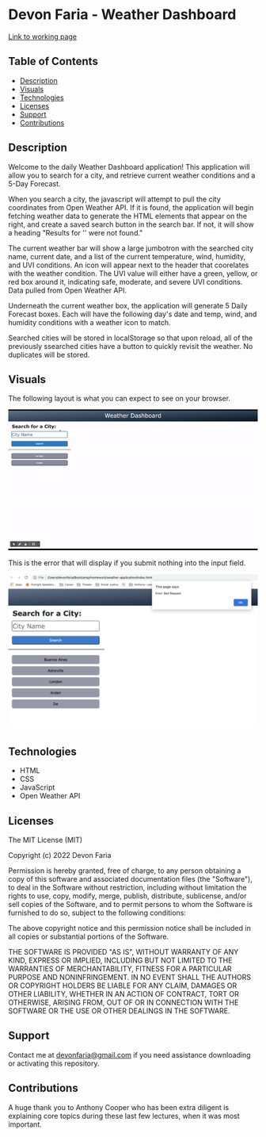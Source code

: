 # Devon Faria - Weather Dashboard

[Link to working page](https://devonfaria.github.io/weather-application/)

## Table of Contents

* [Description](#description)
* [Visuals](#visuals)
* [Technologies](#technologies)
* [Licenses](#licenses)
* [Support](#support)
* [Contributions](#contributions)

## Description

Welcome to the daily Weather Dashboard application! This application will allow you to search for a city, and retrieve current weather conditions and a 5-Day Forecast.

When you search a city, the javascript will attempt to pull the city coordinates from Open Weather API. If it is found, the application will begin fetching weather data to generate the HTML elements that appear on the right, and create a saved search button in the search bar. If not, it will show a heading "Results for '' were not found."

The current weather bar will show a large jumbotron with the searched city name, current date, and a list of the current temperature, wind, humidity, and UVI conditions. An icon will appear next to the header that coorelates with the weather condition. The UVI value will either have a green, yellow, or red box around it, indicating safe, moderate, and severe UVI conditions. Data pulled from Open Weather API.

Underneath the current weather box, the application will generate 5 Daily Forecast boxes. Each will have the following day's date and temp, wind, and humidity conditions with a weather icon to match.

Searched cities will be stored in localStorage so that upon reload, all of the previously ssearched cities have a button to quickly revisit the weather. No duplicates will be stored.

## Visuals

The following layout is what you can expect to see on your browser.

![weather dashboard landing page](./assets/images/weather-dashboard.gif)

This is the error that will display if you submit nothing into the input field.

![no city found error](./assets/images/bad-request.png)

## Technologies

* HTML
* CSS
* JavaScript
* Open Weather API

## Licenses

The MIT License (MIT)

Copyright (c) 2022 Devon Faria

Permission is hereby granted, free of charge, to any person obtaining a copy of this software and associated documentation files (the "Software"), to deal in the Software without restriction, including without limitation the rights to use, copy, modify, merge, publish, distribute, sublicense, and/or sell copies of the Software, and to permit persons to whom the Software is furnished to do so, subject to the following conditions:

The above copyright notice and this permission notice shall be included in all copies or substantial portions of the Software.

THE SOFTWARE IS PROVIDED "AS IS", WITHOUT WARRANTY OF ANY KIND, EXPRESS OR IMPLIED, INCLUDING BUT NOT LIMITED TO THE WARRANTIES OF MERCHANTABILITY, FITNESS FOR A PARTICULAR PURPOSE AND NONINFRINGEMENT. IN NO EVENT SHALL THE AUTHORS OR COPYRIGHT HOLDERS BE LIABLE FOR ANY CLAIM, DAMAGES OR OTHER LIABILITY, WHETHER IN AN ACTION OF CONTRACT, TORT OR OTHERWISE, ARISING FROM, OUT OF OR IN CONNECTION WITH THE SOFTWARE OR THE USE OR OTHER DEALINGS IN THE SOFTWARE.

## Support

Contact me at devonfaria@gmail.com if you need assistance downloading or activating this repository.

## Contributions

A huge thank you to Anthony Cooper who has been extra diligent is explaining core topics during these last few lectures, when it was most important. 
